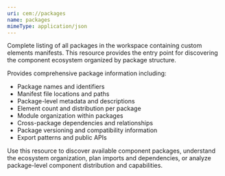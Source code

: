 ```yaml
---
uri: cem://packages
name: packages
mimeType: application/json
---
```


Complete listing of all packages in the workspace containing custom elements manifests. This resource provides the entry point for discovering the component ecosystem organized by package structure.

Provides comprehensive package information including:
- Package names and identifiers
- Manifest file locations and paths
- Package-level metadata and descriptions
- Element count and distribution per package
- Module organization within packages
- Cross-package dependencies and relationships
- Package versioning and compatibility information
- Export patterns and public APIs

Use this resource to discover available component packages, understand the ecosystem organization, plan imports and dependencies, or analyze package-level component distribution and capabilities.